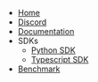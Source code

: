 <!-- docs/_sidebar.md -->

* [Home](/)
* [Discord](https://discord.gg/qxNNEfMjvY)
* [Documentation](topics/documentation.md)
* SDKs
  * [Python SDK](https://github.com/mfcsorg/mfcs-python)
  * [Typescript SDK](https://github.com/mfcsorg/mfcs-js)
* [Benchmark](topics/benchmark.md)